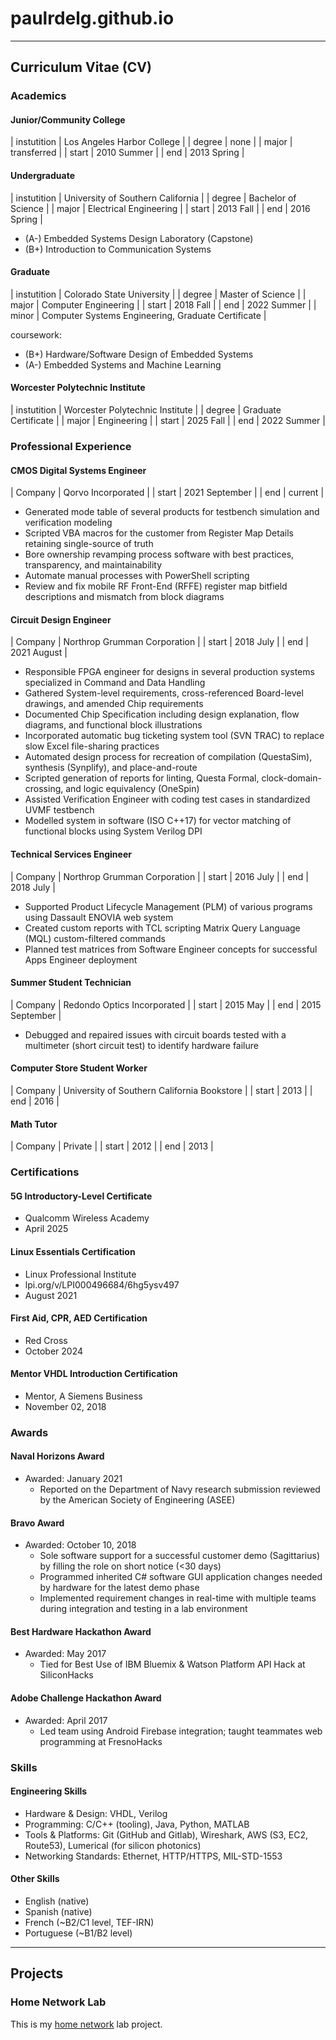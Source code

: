 # paulrdelg.github.io

---

## Curriculum Vitae (CV)

### Academics

#### Junior/Community College

| instutition | Los Angeles Harbor College |
| degree | none |
| major | transferred |
| start | 2010 Summer |
| end | 2013 Spring |

#### Undergraduate

| instutition | University of Southern California |
| degree | Bachelor of Science |
| major | Electrical Engineering |
| start | 2013 Fall |
| end | 2016 Spring |

- (A-) Embedded Systems Design Laboratory (Capstone)
- (B+) Introduction to Communication Systems

#### Graduate

| instutition | Colorado State University |
| degree | Master of Science |
| major | Computer Engineering |
| start | 2018 Fall |
| end | 2022 Summer |
| minor | Computer Systems Engineering, Graduate Certificate |

coursework:

- (B+) Hardware/Software Design of Embedded Systems
- (A-) Embedded Systems and Machine Learning

#### Worcester Polytechnic Institute

| instutition | Worcester Polytechnic Institute |
| degree | Graduate Certificate |
| major | Engineering |
| start | 2025 Fall |
| end | 2022 Summer |

### Professional Experience

#### CMOS Digital Systems Engineer

| Company | Qorvo Incorporated |
| start | 2021 September |
| end | current |

- Generated mode table of several products for testbench simulation and verification modeling
- Scripted VBA macros for the customer from Register Map Details retaining single-source of truth
- Bore ownership revamping process software with best practices, transparency, and maintainability
- Automate manual processes with PowerShell scripting
- Review and fix mobile RF Front-End (RFFE) register map bitfield descriptions and mismatch from block diagrams

#### Circuit Design Engineer

| Company | Northrop Grumman Corporation |
| start | 2018 July |
| end | 2021 August |

- Responsible FPGA engineer for designs in several production systems specialized in Command and Data Handling
- Gathered System-level requirements, cross-referenced Board-level drawings, and amended Chip requirements
- Documented Chip Specification including design explanation, flow diagrams, and functional block illustrations
- Incorporated automatic bug ticketing system tool (SVN TRAC) to replace slow Excel file-sharing practices
- Automated design process for recreation of compilation (QuestaSim), synthesis (Synplify), and place-and-route
- Scripted generation of reports for linting, Questa Formal, clock-domain-crossing, and logic equivalency (OneSpin)
- Assisted Verification Engineer with coding test cases in standardized UVMF testbench
- Modelled system in software (ISO C++17) for vector matching of functional blocks using System Verilog DPI

#### Technical Services Engineer

| Company | Northrop Grumman Corporation |
| start | 2016 July |
| end | 2018 July |

- Supported Product Lifecycle Management (PLM) of various programs using Dassault ENOVIA web system
- Created custom reports with TCL scripting Matrix Query Language (MQL) custom-filtered commands
- Planned test matrices from Software Engineer concepts for successful Apps Engineer deployment

#### Summer Student Technician

| Company | Redondo Optics Incorporated |
| start | 2015 May |
| end | 2015 September |

- Debugged and repaired issues with circuit boards tested with a multimeter (short circuit test) to identify hardware failure

#### Computer Store Student Worker

| Company | University of Southern California Bookstore |
| start | 2013 |
| end | 2016 |

#### Math Tutor

| Company | Private |
| start | 2012 |
| end | 2013 |

### Certifications

#### 5G Introductory-Level Certificate

- Qualcomm Wireless Academy
- April 2025

#### Linux Essentials Certification

- Linux Professional Institute
- lpi.org/v/LPI000496684/6hg5ysv497
- August 2021

#### First Aid, CPR, AED Certification

- Red Cross
- October 2024

#### Mentor VHDL Introduction Certification

- Mentor, A Siemens Business
- November 02, 2018

### Awards

#### Naval Horizons Award

- Awarded: January 2021
  - Reported on the Department of Navy research submission reviewed by the American Society of Engineering (ASEE)

#### Bravo Award

- Awarded: October 10, 2018
  - Sole software support for a successful customer demo (Sagittarius) by filling the role on short notice (<30 days)
  - Programmed inherited C# software GUI application changes needed by hardware for the latest demo phase
  - Implemented requirement changes in real-time with multiple teams during integration and testing in a lab environment

#### Best Hardware Hackathon Award

- Awarded: May 2017
  - Tied for Best Use of IBM Bluemix & Watson Platform API Hack at SiliconHacks

#### Adobe Challenge Hackathon Award

- Awarded: April 2017
  - Led team using Android Firebase integration; taught teammates web programming at FresnoHacks

### Skills

#### Engineering Skills

- Hardware & Design: VHDL, Verilog
- Programming: C/C++ (tooling), Java, Python, MATLAB
- Tools & Platforms: Git (GitHub and Gitlab), Wireshark, AWS (S3, EC2, Route53), Lumerical (for silicon photonics)
- Networking Standards: Ethernet, HTTP/HTTPS, MIL-STD-1553

#### Other Skills

- English (native)
- Spanish (native)
- French (~B2/C1 level, TEF-IRN)
- Portuguese (~B1/B2 level)

---

## Projects

### Home Network Lab

This is my [home network](https://github.com/paulrdelg/homelabnetwork) lab project.
